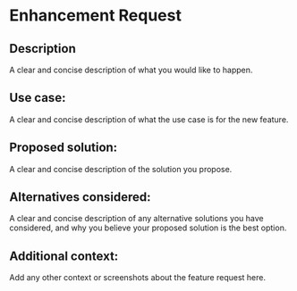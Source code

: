 # Enhancement Request
## Description
A clear and concise description of what you would like to happen.

## Use case:
A clear and concise description of what the use case is for the new feature.

## Proposed solution:
A clear and concise description of the solution you propose.

## Alternatives considered:
A clear and concise description of any alternative solutions you have considered, and why you believe your proposed solution is the best option.

## Additional context:
Add any other context or screenshots about the feature request here.